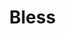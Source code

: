 <img scr="https://cdn.discordapp.com/attachments/1122500251648020503/1205039740911489044/banerus-hrt.png?ex=65d6ebb6&is=65c476b6&hm=e883508bdc2b5d81c7f5af43ef4d371b7d30cbbe9b2c582b8454af7021a0b4bd&" align = left height="40px"><h1>Bless</h1>
